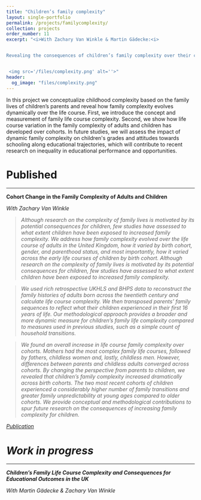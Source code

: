 ```yaml
---
title: "Children’s family complexity"
layout: single-portfolio
permalink: /projects/familycomplexity/
collection: projects
order_number: 11
excerpt: "<i>With Zachary Van Winkle & Martin Gädecke:<i> 


Revealing the consequences of children’s family complexity over their childhood


 <img src='/files/complexity.png' alt=''>"
header: 
  og_image: "files/complexity.png"
---
```


In this project we conceptualize childhood complexity based on the family lives of children’s parents and reveal how family complexity evolves dynamically over the life course. First, we introduce the concept and measurement of family life course complexity. Second, we show how life course variation in the family complexity of adults and children has developed over cohorts. In future studies, we will assess the impact of dynamic family complexity on children's grades and attitudes towards schooling along educational trajectories, which will contribute to recent research on inequality in educational performance and opportunities.



Published
======
------
**Cohort Change in the Family Complexity of Adults and Children**

<i>With Zachary Van Winkle<i>
> Although research on the complexity of family lives is motivated by its potential consequences for children, few studies have assessed to what extent children have been exposed to increased family complexity. We address how family complexity evolved over the life course of adults in the United Kingdom, how it varied by birth cohort, gender, and parenthood status, and most importantly, how it varied across the early life courses of children by birth cohort. Although research on the complexity of family lives is motivated by its potential consequences for children, few studies have assessed to what extent children have been exposed to increased family complexity.

>We used rich retrospective UKHLS and BHPS data to reconstruct the family histories of adults born across the twentieth century and calculate life course complexity. We then transposed parents’ family sequences to reflect what their children experienced in their first 16 years of life. Our methodological approach provides a broader and more dynamic measure for children’s family life complexity compared to measures used in previous studies, such as a simple count of household transitions.

>We found an overall increase in life course family complexity over cohorts. Mothers had the most complex family life courses, followed by fathers, childless women and, lastly, childless men. However, differences between parents and childless adults converged across cohorts. By changing the perspective from parents to children, we revealed that children’s family complexity increased dramatically across birth cohorts. The two most recent cohorts of children experienced a considerably higher number of family transitions and greater family unpredictability at young ages compared to older cohorts. We provide conceptual and methodological contributions to spur future research on the consequences of increasing family complexity for children.
 
[Publication](https://link.springer.com/chapter/10.1007/978-3-031-29666-6_10)


Work in progress
======
------
**Children’s Family Life Course Complexity and Consequences for Educational Outcomes in the UK**

<i>With Martin Gädecke & Zachary Van Winkle<i>